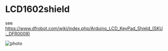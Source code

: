 # LCD1602shield
see https://www.dfrobot.com/wiki/index.php/Arduino_LCD_KeyPad_Shield_(SKU:_DFR0009)


![photo](https://2.bp.blogspot.com/-Oh8nHqBlMzo/Wg1AYaiJjHI/AAAAAAAAWS8/Tp8lwhiwc2ohEADP4Td2VcAL8kV9h7UMwCLcBGAs/s1600/350px-Arduino_Shield8.png)

